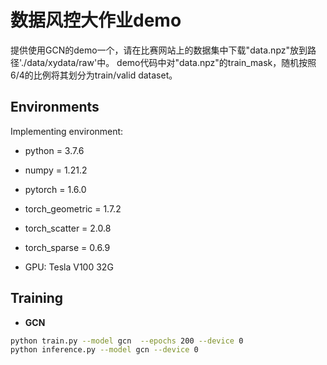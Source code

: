 # 数据风控大作业demo
提供使用GCN的demo一个，请在比赛网站上的数据集中下载"data.npz"放到路径'./data/xydata/raw'中。 demo代码中对"data.npz"的train_mask，随机按照6/4的比例将其划分为train/valid dataset。


## Environments
Implementing environment:  
- python = 3.7.6
- numpy = 1.21.2  
- pytorch = 1.6.0  
- torch_geometric = 1.7.2  
- torch_scatter = 2.0.8  
- torch_sparse = 0.6.9  

- GPU: Tesla V100 32G  

## Training

- **GCN**
```bash
python train.py --model gcn  --epochs 200 --device 0
python inference.py --model gcn --device 0
```
